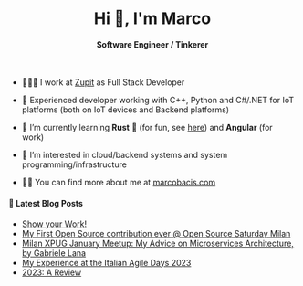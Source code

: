 
<h1 align="center">Hi 👋, I'm Marco</h1>
<h4 align="center">Software Engineer / Tinkerer</h4>

&nbsp;

- 👨🏻‍💻 I work at [Zupit](https://zupit.it/) as Full Stack Developer

- 💪 Experienced developer working with C++, Python and C#/.NET for IoT platforms (both on IoT devices and Backend platforms)

- 🌱 I’m currently learning **Rust** 🦀 (for fun, see [here](https://github.com/marcobacis/adventofcode)) and **Angular** (for work)

- 👀 I’m interested in cloud/backend systems and system programming/infrastructure

- 👨‍💻 You can find more about me at [marcobacis.com](marcobacis.com)

#### 📕 Latest Blog Posts
<!-- BLOG-POST-LIST:START -->
- [Show your Work!](https://marcobacis.com/blog/show-your-work-book/)
- [My First Open Source contribution ever @ Open Source Saturday Milan](https://marcobacis.com/blog/2024-feb-open-source-saturday/)
- [Milan XPUG January Meetup: My Advice on Microservices Architecture, by Gabriele Lana](https://marcobacis.com/blog/xpug-milan-meetup-microservices/)
- [My Experience at the Italian Agile Days 2023](https://marcobacis.com/blog/2023-italian-agile-days/)
- [2023: A Review](https://marcobacis.com/blog/2023-review/)
<!-- BLOG-POST-LIST:END -->

